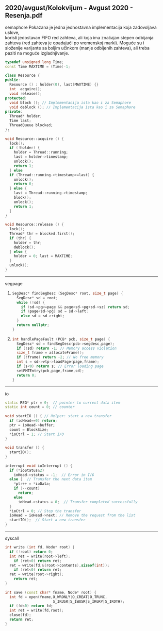 2020/avgust/Kolokvijum - Avgust 2020 - Resenja.pdf
--------------------------------------------------------------------------------
semaphore
Pokazana  je  jedna  jednostavna  implementacija  koja  zadovoljava  uslove,  
koristi jedostavan FIFO red zahteva, ali koja ima značajan stepen odbijanja zahteva (red 
zahteva je opadajući po vremenskoj marki). Moguće su i složenije varijante sa boljim 
učinkom (manje odbijenih zahteva), ali treba paziti na moguće izgladnjivanje. 
```cpp
typedef unsigned long Time; 
const Time MAXTIME = (Time)-1; 
 
class Resource { 
public: 
  Resource () : holder(0), last(MAXTIME) {} 
  int  acquire(); 
  void release(); 
protected: 
  void block (); // Implementacija ista kao i za Semaphore 
  void deblock (); // Implementacija ista kao i za Semaphore 
private: 
  Thread* holder; 
  Time last; 
  ThreadQueue blocked; 
}; 
 
void Resource::acquire () { 
  lock(); 
  if (!holder) { 
    holder = Thread::running; 
    last = holder->timestamp; 
    unlock(); 
    return 1; 
  } else 
  if (Thread::running->timestamp>=last) { 
    unlock(); 
    return 0; 
  } else { 
    last = Thread::running->timestamp; 
    block(); 
    unlock(); 
    return 1; 
  } 
} 
 
void Resource::release () { 
  lock(); 
  Thread* thr = blocked.first(); 
  if (thr) { 
    holder = thr; 
    deblock(); 
  } else { 
    holder = 0; last = MAXTIME; 
  } 
  unlock(); 
}
```

--------------------------------------------------------------------------------
segpage
1. ```cpp
   SegDesc* findSegDesc (SegDesc* root, size_t page) { 
     SegDesc* sd = root; 
     while (!sd) { 
       if (sd->pg<=page && page<sd->pg+sd->sz) return sd; 
       if (page<sd->pg) sd = sd->left; 
       else sd = sd->right; 
     } 
     return nullptr; 
   } 
   ```
2. ```cpp
   int handlePageFault (PCB* pcb, size_t page) { 
     SegDesc* sd = findSegDesc(pcb->segdesc,page); 
     if (!sd) return -1; // Memory access violation 
     size_t frame = allocateFrame(); 
     if (!frame) return -2; // No free memory 
     int s = sd->vtp->loadPage(page,frame); 
     if (s<0) return s; // Error loading page 
     setPMTEntry(pcb,page,frame,sd);   
     return 0; 
   }
   ```

--------------------------------------------------------------------------------
io
```cpp
static REG* ptr = 0;  // pointer to current data item 
static int count = 0; // counter 
 
void startIO () { // Helper: start a new transfer 
  if (ioHead==0) return; 
  ptr = ioHead->buffer; 
  count = BlockSize; 
  *ioCtrl = 1; // Start I/O 
} 
 
void transfer () { 
  startIO(); 
} 
 
interrupt void ioInterrupt () { 
  if (*ioStatus&2) 
    ioHead->status = -1;  // Error in I/O 
  else {  // Transfer the next data item 
    *ptr++ = *ioData; 
    if (--count) 
      return; 
    else 
      ioHead->status = 0;  // Transfer completed successfully 
  } 
  *ioCtrl = 0; // Stop the transfer 
  ioHead = ioHead->next; // Remove the request from the list 
  startIO();  // Start a new transfer 
}
```

--------------------------------------------------------------------------------
syscall
```cpp
int write (int fd, Node* root) { 
  if (!root) return 0; 
  int ret = write(root->left); 
    if (ret<0) return ret; 
  ret = write(fd,&(root->contents),sizeof(int)); 
    if (ret<0) return ret; 
  ret = write(root->right); 
    return ret; 
} 
 
int save (const char* fname, Node* root) { 
  int fd = open(fname,O_WRONLY|O_CREAT|O_TRUNC, 
                      S_IRUSR|S_IWUSR|S_IRGRP|S_IROTH); 
  if (fd<0) return fd; 
  int ret = write(fd,root); 
  close(fd); 
  return ret; 
} 
```

